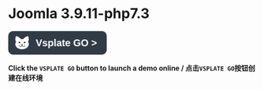 # Joomla 3.9.11-php7.3

<a href="https://www.vsplate.com/?docker-compose=https://github.com/vsplate/dcenvs/joomla/3.9.11-php7.3"><img alt="VSPLATE GO" src="https://raw.githubusercontent.com/vsplate/images/master/vsgo_btn.png" width="200px"></a>

**Click the `VSPLATE GO` button to launch a demo online / 点击`VSPLATE GO`按钮创建在线环境**